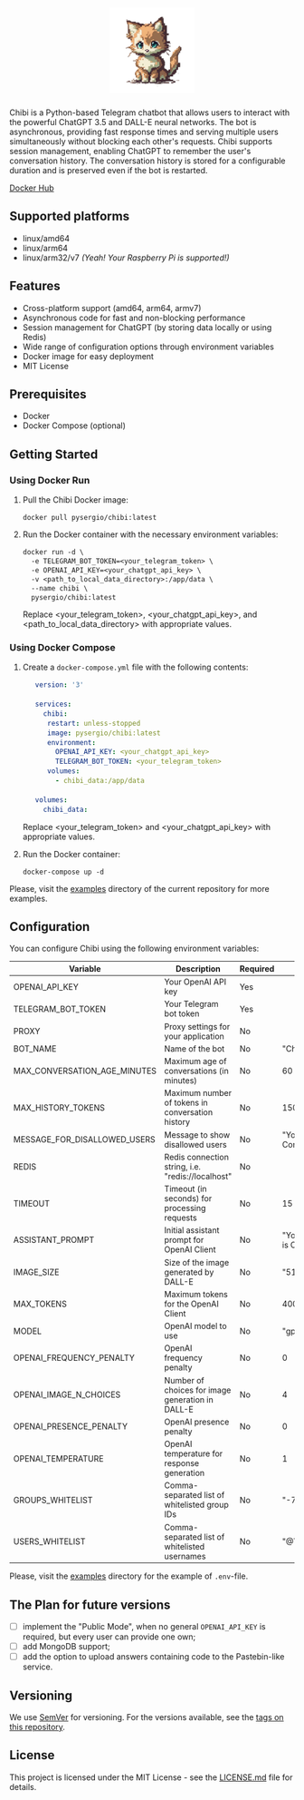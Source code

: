 <h1 align="center"><img width=150 src="https://github.com/s-nagaev/chibi/raw/main/docs/logo.png" alt="logo"></h1>

Chibi is a Python-based Telegram chatbot that allows users to interact with the powerful ChatGPT 3.5 and DALL-E neural networks. The bot is asynchronous, providing fast response times and serving multiple users simultaneously without blocking each other's requests. Chibi supports session management, enabling ChatGPT to remember the user's conversation history. The conversation history is stored for a configurable duration and is preserved even if the bot is restarted.

[Docker Hub](https://hub.docker.com/r/pysergio/chibi)

## Supported platforms

- linux/amd64
- linux/arm64
- linux/arm32/v7 *(Yeah! Your Raspberry Pi is supported!)*

## Features

- Cross-platform support (amd64, arm64, armv7)
- Asynchronous code for fast and non-blocking performance
- Session management for ChatGPT  (by storing data locally or using Redis)
- Wide range of configuration options through environment variables
- Docker image for easy deployment
- MIT License

## Prerequisites

- Docker
- Docker Compose (optional)

## Getting Started

### Using Docker Run

1. Pull the Chibi Docker image:

    ```shell
    docker pull pysergio/chibi:latest
    ```

2. Run the Docker container with the necessary environment variables:

    ```shell
    docker run -d \
      -e TELEGRAM_BOT_TOKEN=<your_telegram_token> \
      -e OPENAI_API_KEY=<your_chatgpt_api_key> \
      -v <path_to_local_data_directory>:/app/data \
      --name chibi \
      pysergio/chibi:latest
    ```

   Replace <your_telegram_token>, <your_chatgpt_api_key>, and <path_to_local_data_directory> with appropriate values.

### Using Docker Compose

1. Create a `docker-compose.yml` file with the following contents:

   ```yaml
      version: '3'

      services:
        chibi:
         restart: unless-stopped
         image: pysergio/chibi:latest
         environment:
           OPENAI_API_KEY: <your_chatgpt_api_key>
           TELEGRAM_BOT_TOKEN: <your_telegram_token>
         volumes:
           - chibi_data:/app/data
      
      volumes:
        chibi_data:
   ```

   Replace <your_telegram_token> and <your_chatgpt_api_key> with appropriate values.

2. Run the Docker container:

   ```shell
   docker-compose up -d
   ```

Please, visit the [examples](examples) directory of the current repository for more examples.

## Configuration

You can configure Chibi using the following environment variables:

| Variable                     | Description                                      | Required | Default Value                                                                    |
|------------------------------|--------------------------------------------------|----------|----------------------------------------------------------------------------------|
| OPENAI_API_KEY               | Your OpenAI API key                              | Yes      |                                                                                  |
| TELEGRAM_BOT_TOKEN           | Your Telegram bot token                          | Yes      |                                                                                  |
| PROXY                        | Proxy settings for your application              | No       |                                                                                  |
| BOT_NAME                     | Name of the bot                                  | No       | "Chibi"                                                                          |
| MAX_CONVERSATION_AGE_MINUTES | Maximum age of conversations (in minutes)        | No       | 60                                                                               |
| MAX_HISTORY_TOKENS           | Maximum number of tokens in conversation history | No       | 1500                                                                             |
| MESSAGE_FOR_DISALLOWED_USERS | Message to show disallowed users                 | No       | "You're not allowed to interact with me, sorry. Contact my owner first, please." |
| REDIS                        | Redis connection string, i.e. "redis://localhost"| No       |                                                               |
| TIMEOUT                      | Timeout (in seconds) for processing requests     | No       | 15                                                                               |
| ASSISTANT_PROMPT             | Initial assistant prompt for OpenAI Client       | No       | "You're helpful and friendly assistant. Your name is Chibi"                      |
| IMAGE_SIZE                   | Size of the image generated by DALL-E            | No       | "512x512"                                                                        |
| MAX_TOKENS                   | Maximum tokens for the OpenAI Client             | No       | 4000                                                                             |
| MODEL                        | OpenAI model to use                              | No       | "gpt-3.5-turbo"                                                                  |
| OPENAI_FREQUENCY_PENALTY     | OpenAI frequency penalty                         | No       | 0                                                                                |
| OPENAI_IMAGE_N_CHOICES       | Number of choices for image generation in DALL-E | No       | 4                                                                                |
| OPENAI_PRESENCE_PENALTY      | OpenAI presence penalty                          | No       | 0                                                                                |
| OPENAI_TEMPERATURE           | OpenAI temperature for response generation       | No       | 1                                                                                |
| GROUPS_WHITELIST             | Comma-separated list of whitelisted group IDs    | No       | "-799999999,-788888888"                                                          |
| USERS_WHITELIST              | Comma-separated list of whitelisted usernames    | No       | "@YourName,@YourFriendName,@YourCatName"                                         |

Please, visit the [examples](examples) directory for the example of `.env`-file.

## The Plan for future versions

- [ ] implement the "Public Mode", when no general `OPENAI_API_KEY` is required, but every user can provide one own;
- [ ] add MongoDB support;
- [ ] add the option to upload answers containing code to the Pastebin-like service.

## Versioning

We use [SemVer](http://semver.org/) for versioning. For the versions available, see the [tags on this repository](https://github.com/your/project/tags).

## License

This project is licensed under the MIT License - see the [LICENSE.md](LICENSE.md) file for details.
